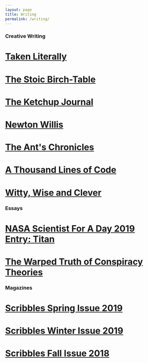 ```yaml
---
layout: page
title: Writing
permalink: /writing/
---
```

### Creative Writing

# [Taken Literally](https://popgoesthepage.princeton.edu/tag/jieruei-chang/ "Taken Literally")
# [The Stoic Birch-Table](https://jierueichang.github.io/writings/2019/10/07/stoictable.html)
# [The Ketchup Journal](https://ketchupjournal.weebly.com)
# [Newton Willis](https://jierueichang.github.io/writings/creative/2018/10/12/newton-willis.html)
# [The Ant's Chronicles](/ant-chronicles/)
# [A Thousand Lines of Code](https://jierueichang.github.io/writings/creative/2019/10/07/thousandlines.html)
# [Witty, Wise and Clever](https://jierueichang.github.io/writings/creative/2019/01/12/witty-wise-and-clever.html)

### Essays

# [NASA Scientist For A Day 2019 Entry: Titan](https://jierueichang.github.io/writings/essays/2019/02/14/titan.html)
# [The Warped Truth of Conspiracy Theories](https://jierueichang.github.io/writings/essays/2019/03/15/conspiracyessay.html)

### Magazines

# [Scribbles Spring Issue 2019](https://issuu.com/quiuricatiuri/docs/late_winter_2019_final_final_final)
# [Scribbles Winter Issue 2019](https://issuu.com/quiuricatiuri/docs/scribbles_winter_2019__4_)
# [Scribbles Fall Issue 2018](https://issuu.com/quiuricatiuri/docs/scribbles_fall_2018__1_)
